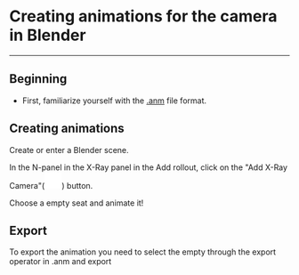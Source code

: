 # Creating animations for the camera in Blender

___

## Beginning

- First, familiarize yourself with the [.anm](../main-folders-and-files/file-formats/anm.md) file format.

## Creating animations

Create or enter a Blender scene.

In the N-panel in the X-Ray panel in the Add rollout, click on the "Add X-Ray Camera"(![svg-icon camera-icon](blender-images/blender-images-icons/camera.svg)) button.

Choose a empty seat and animate it!

## Export

To export the animation you need to select the empty through the export operator in .anm and export
